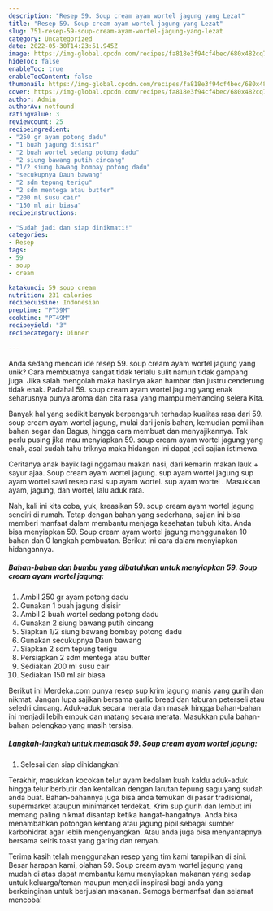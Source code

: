 ```yaml
---
description: "Resep 59. Soup cream ayam wortel jagung yang Lezat"
title: "Resep 59. Soup cream ayam wortel jagung yang Lezat"
slug: 751-resep-59-soup-cream-ayam-wortel-jagung-yang-lezat
category: Uncategorized
date: 2022-05-30T14:23:51.945Z
image: https://img-global.cpcdn.com/recipes/fa818e3f94cf4bec/680x482cq70/59-soup-cream-ayam-wortel-jagung-foto-resep-utama.jpg
hideToc: false
enableToc: true
enableTocContent: false
thumbnail: https://img-global.cpcdn.com/recipes/fa818e3f94cf4bec/680x482cq70/59-soup-cream-ayam-wortel-jagung-foto-resep-utama.jpg
cover: https://img-global.cpcdn.com/recipes/fa818e3f94cf4bec/680x482cq70/59-soup-cream-ayam-wortel-jagung-foto-resep-utama.jpg
author: Admin
authorAv: notfound
ratingvalue: 3
reviewcount: 25
recipeingredient:
- "250 gr ayam potong dadu"
- "1 buah jagung disisir"
- "2 buah wortel sedang potong dadu"
- "2 siung bawang putih cincang"
- "1/2 siung bawang bombay potong dadu"
- "secukupnya Daun bawang"
- "2 sdm tepung terigu"
- "2 sdm mentega atau butter"
- "200 ml susu cair"
- "150 ml air biasa"
recipeinstructions:

- "Sudah jadi dan siap dinikmati!"
categories:
- Resep
tags:
- 59
- soup
- cream

katakunci: 59 soup cream 
nutrition: 231 calories
recipecuisine: Indonesian
preptime: "PT39M"
cooktime: "PT49M"
recipeyield: "3"
recipecategory: Dinner

---
```





Anda sedang mencari ide resep 59. soup cream ayam wortel jagung yang unik? Cara membuatnya sangat tidak terlalu sulit namun tidak gampang juga. Jika salah mengolah maka hasilnya akan hambar dan justru cenderung tidak enak. Padahal 59. soup cream ayam wortel jagung yang enak seharusnya punya aroma dan cita rasa yang mampu memancing selera Kita.





Banyak hal yang sedikit banyak berpengaruh terhadap kualitas rasa dari 59. soup cream ayam wortel jagung, mulai dari jenis bahan, kemudian pemilihan bahan segar dan Bagus, hingga cara membuat dan menyajikannya. Tak perlu pusing jika mau menyiapkan 59. soup cream ayam wortel jagung yang enak,      asal sudah tahu triknya maka hidangan ini dapat jadi sajian istimewa.














Ceritanya anak bayik lagi nggamau makan nasi, dari kemarin makan lauk + sayur ajaa. Soup cream ayam wortel jagung. sup ayam wortel jagung sup ayam wortel sawi resep nasi sup ayam wortel. sup ayam wortel . Masukkan ayam, jagung, dan wortel, lalu aduk rata.






Nah, kali ini kita coba, yuk, kreasikan 59. soup cream ayam wortel jagung sendiri di rumah. Tetap dengan bahan yang sederhana, sajian ini bisa memberi manfaat dalam membantu menjaga kesehatan tubuh kita. Anda bisa menyiapkan 59. Soup cream ayam wortel jagung menggunakan 10 bahan dan 0 langkah pembuatan. Berikut ini cara dalam menyiapkan hidangannya.

<!--inarticleads1-->

##### Bahan-bahan dan bumbu yang dibutuhkan untuk menyiapkan 59. Soup cream ayam wortel jagung:

1. Ambil 250 gr ayam potong dadu
1. Gunakan 1 buah jagung disisir
1. Ambil 2 buah wortel sedang potong dadu
1. Gunakan 2 siung bawang putih cincang
1. Siapkan 1/2 siung bawang bombay potong dadu
1. Gunakan secukupnya Daun bawang
1. Siapkan 2 sdm tepung terigu
1. Persiapkan 2 sdm mentega atau butter
1. Sediakan 200 ml susu cair
1. Sediakan 150 ml air biasa


Berikut ini Merdeka.com punya resep sup krim jagung manis yang gurih dan nikmat. Jangan lupa sajikan bersama garlic bread dan taburan peterseli atau seledri cincang. Aduk-aduk secara merata dan masak hingga bahan-bahan ini menjadi lebih empuk dan matang secara merata. Masukkan pula bahan-bahan pelengkap yang masih tersisa. 

<!--inarticleads2-->

##### Langkah-langkah untuk memasak 59. Soup cream ayam wortel jagung:


1. Selesai dan siap dihidangkan!

Terakhir, masukkan kocokan telur ayam kedalam kuah kaldu aduk-aduk hingga telur berbutir dan kentalkan dengan larutan tepung sagu yang sudah anda buat. Bahan-bahannya juga bisa anda temukan di pasar tradisional, supermarket ataupun minimarket terdekat. Krim sup gurih dan lembut ini memang paling nikmat disantap ketika hangat-hangatnya. Anda bisa menambahkan potongan kentang atau jagung pipil sebagai sumber karbohidrat agar lebih mengenyangkan. Atau anda juga bisa menyantapnya bersama seiris toast yang garing dan renyah. 

Terima kasih telah menggunakan resep yang tim kami tampilkan di sini. Besar harapan kami, olahan 59. Soup cream ayam wortel jagung yang mudah di atas dapat membantu kamu menyiapkan makanan yang sedap untuk keluarga/teman maupun menjadi inspirasi bagi anda yang berkeinginan untuk berjualan makanan. Semoga bermanfaat dan selamat mencoba!
